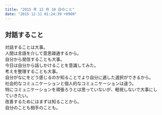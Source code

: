 ```yaml
---
title: "2015 年 12 月 10 日のこと"
date: "2015-12-11 01:24:39 +0900"
---
```


## 対話すること

対話することは大事。  
人間は言語を介して意思疎通するから。  
自分から発信することも大事。  
今日は自分から話しかけることを意識してみた。  
考えを整理することも大事。  
自分がなにをどう感じるのか知ることでより自分に適した選択ができるから。  
社会的なコミュニケーションと個人的なコミュニケーションは違う。  
特にコミュニケーションを頑張ろうとは思っていないが、軽視しないで大事にしていきたい。  
改善するためにはまずは知ることから。  
自分のことも相手のことも。
